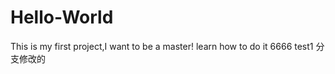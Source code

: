 # Hello-World
This  is  my  first project,I want to be a master!
learn how to do it
6666
test1
分支修改的
